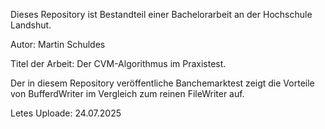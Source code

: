 Dieses Repository ist Bestandteil einer Bachelorarbeit an der Hochschule Landshut.

Autor: Martin Schuldes

Titel der Arbeit: Der CVM-Algorithmus im Praxistest. 

Der in diesem Repository veröffentliche Banchemarktest zeigt die Vorteile von BufferdWriter im Vergleich zum reinen FileWriter auf. 

Letes Uploade: 24.07.2025
